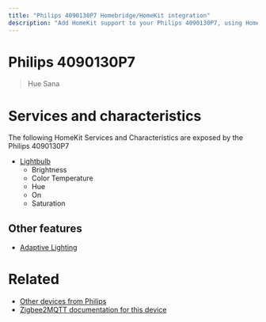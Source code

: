 ```yaml
---
title: "Philips 4090130P7 Homebridge/HomeKit integration"
description: "Add HomeKit support to your Philips 4090130P7, using Homebridge, Zigbee2MQTT and homebridge-z2m."
---
```

<!---
This file has been GENERATED using src/docgen/docgen.ts
DO NOT EDIT THIS FILE MANUALLY!
-->
# Philips 4090130P7
> Hue Sana


# Services and characteristics
The following HomeKit Services and Characteristics are exposed by
the Philips 4090130P7

* [Lightbulb](../../light.md)
  * Brightness
  * Color Temperature
  * Hue
  * On
  * Saturation


## Other features
* [Adaptive Lighting](../../light.md)


# Related
* [Other devices from Philips](../index.md#philips)
* [Zigbee2MQTT documentation for this device](https://www.zigbee2mqtt.io/devices/4090130P7.html)